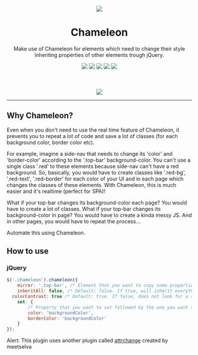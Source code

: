 
<p align="center">
  <img src="http://i.imgur.com/s9mvGDd.png">
</p>
<h1 align="center"> Chameleon</h1>
<p align="center">Make use of Chameleon for elements which need to change their style inheriting properties of other elements trough jQuery.</p>

<p align="center">
  <img src="https://img.shields.io/badge/license-MIT-blue.svg">
  <a href="https://github.com/guivr/chameleon/stargazers"><img src="https://img.shields.io/github/stars/guivr/chameleon.svg"></a>
  <a href="https://github.com/guivr/chameleon/issues"><img src="https://img.shields.io/github/issues/guivr/chameleon.svg"></a>
  <img src="https://img.shields.io/badge/version-0.4-green.svg">
  <a href="http://codepen.io/guivr/pen/Vjrmzr"><img src="https://img.shields.io/badge/demo-online-green.svg"></a>
  <br><br><br><br>
  <img src="http://i.imgur.com/vsAxG2X.gif">
</p>

---

## Why Chameleon?
Even when you don't need to use the real time feature of Chameleon, it prevents you to repeat a lot of code and save a lot of classes (for each background color, border color etc).

For example, imagine a side-nav that needs to change its 'color' and 'border-color' according to the '.top-bar' background-color. You can't use a single class '.red' to these elements because side-nav can't have a red background. So, basically, you would have to create classes like '.red-bg', '.red-text', '.red-border' for each color of your UI and in each page which changes the classes of these elements. With Chameleon, this is much easier and it's realtime (perfect for SPA)!

What if your top-bar changes its background-color each page? You would have to create a lot of classes.
What if your top-bar changes its background-color in page? You would have to create a kinda messy JS.
And in other pages, you would have to repeat the process...

Automate this using Chameleon.

## How to use
### jQuery
```js
$('.chameleon').chameleon({
	mirror: '.top-bar', /* Element that you want to copy some properties */
	inheritAll: false, /* Default: false. If true, will inherit everything */
  colorContrast: true /* Default: true. If false, does not look for a rgb contrast comparing color and backgroundColor */
	set: {
		/* Property that you want to set followed by the one you want to copy */
		color: 'backgroundColor',
		borderColor: 'backgroundColor'
	}
});
```



Alert: This plugin uses another plugin called [attrchange](https://github.com/meetselva/attrchange) created by meetselva
